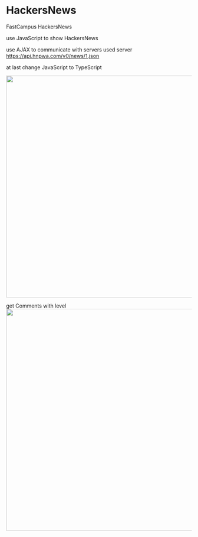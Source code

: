 # HackersNews
FastCampus HackersNews

use JavaScript to show HackersNews

use AJAX to communicate with servers
used server
https://api.hnpwa.com/v0/news/1.json

at last change JavaScript to TypeScript



<img src="https://user-images.githubusercontent.com/52124805/127266990-6169cabd-d222-42f4-aac5-f1ee80896dc5.png" width="600" height="600" />


get Comments with level
<img src="https://user-images.githubusercontent.com/52124805/127267625-0c932b10-9f74-4193-abf9-a6578c5f21a6.png" width="600" height="600" />


